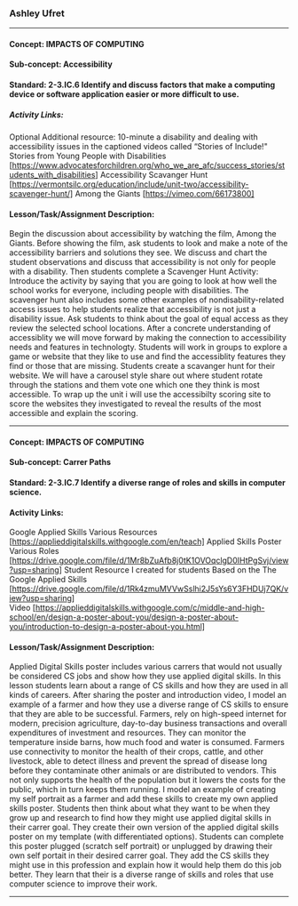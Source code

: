 ### Ashley Ufret
___________________________________________________________________________________________________________________________________________________________

#### Concept: IMPACTS OF COMPUTING 
#### Sub-concept: Accessibility 
#### Standard: 2-3.IC.6 Identify and discuss factors that make a computing device or software application easier or more difficult to use.
##### Activity Links: 
Optional Additional resource: 10-minute a disability and dealing with accessibility issues in the captioned videos called “Stories of
Include!" Stories from Young People with Disabilities [https://www.advocatesforchildren.org/who_we_are_afc/success_stories/students_with_disabilities]
Accessibility Scavanger Hunt [https://vermontsilc.org/education/include/unit-two/accessibility-scavenger-hunt/] 
Among the Giants [https://vimeo.com/66173800]

#### Lesson/Task/Assignment Description: 
Begin the discussion about accessibility by watching the film,  Among the Giants. Before showing the film, ask students to look and make a note of the accessibility barriers and solutions they see. We discuss and chart the student observations and discuss that accessibility is not only for people with a disability. Then students complete a Scavenger Hunt Activity: Introduce the activity by saying that you are going to look at how well the school works for everyone, including people with disabilities. The scavenger hunt also includes some other examples of nondisability-related access issues to help students realize that accessibility is not just a disability issue. Ask students to think about the goal of equal access as they review the selected school locations. After a concrete understanding of accessiblity we will move forward by making the connection to accessibility needs and features in technologty. Students will work in groups to explore a game or website that they like to use and find the accessiblity features they find or those that are missing. Students create a scavanger hunt for their website. We will have a carousel style share out where student rotate through the stations and them vote one which one they think is most accessible. To wrap up the unit i will use the accessibilty scoring site to score the websites they investigated to reveal the results of the most accessible and explain the scoring. 


___________________________________________________________________________________________________________________________________________________________

#### Concept: IMPACTS OF COMPUTING
#### Sub-concept: Carrer Paths
#### Standard: 2-3.IC.7 Identify a diverse range of roles and skills in computer science.
#### Activity Links: 
Google Applied Skills Various Resources [https://applieddigitalskills.withgoogle.com/en/teach] Applied Skills Poster Various Roles [https://drive.google.com/file/d/1Mr8bZuAfb8j0tK1OVOqclgD0IHtPgSvj/view?usp=sharing] 
Student Resource I created for students Based on the The Google Applied Skills [https://drive.google.com/file/d/1Rk4zmuMVVwSslhi2J5sYs6Y3FHDUj7QK/view?usp=sharing]  
Video [https://applieddigitalskills.withgoogle.com/c/middle-and-high-school/en/design-a-poster-about-you/design-a-poster-about-you/introduction-to-design-a-poster-about-you.html]
#### Lesson/Task/Assignment Description: 
Applied Digital Skills poster includes various carrers that would not usually be considered CS jobs and show how they use applied digital skills. In this lesson students learn about a range of CS skills and how they are used in all kinds of careers. After sharing the poster and introduction video, I model an example of a farmer and how they use a diverse range of CS skills to ensure that they are able to be successful. Farmers, rely on high-speed internet for modern, precision agriculture, day-to-day business transactions and overall expenditures of investment and resources. They can monitor the temperature inside barns, how much food and water is consumed. Farmers use connectivity to monitor the health of their crops, cattle, and other livestock, able to detect illness and prevent the spread of disease long before they contaminate other animals or are distributed to vendors. This not only supports the health of the population but it lowers the costs for the public, which in turn keeps them running. I model an example of creating my self portrait as a farmer and add these skills to create my own applied skills poster. Students then think about what they want to be when they grow up and research to find how they might use applied digital skills in their carrer goal. They create their own version of the applied digital skills poster on my template (with differentiated options). Students can complete this poster plugged (scratch self portrait) or unplugged by drawing their own self portait in their desired carrer goal. They add the CS skills they might use in this profession and explain how it would help them do this job better. They learn that their is a diverse range of skills and roles that use computer science to improve their work. 

___________________________________________________________________________________________________________________________________________________________
